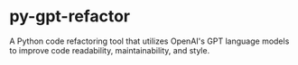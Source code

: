# py-gpt-refactor
A Python code refactoring tool that utilizes OpenAI's GPT language models to improve code readability, maintainability, and style.
